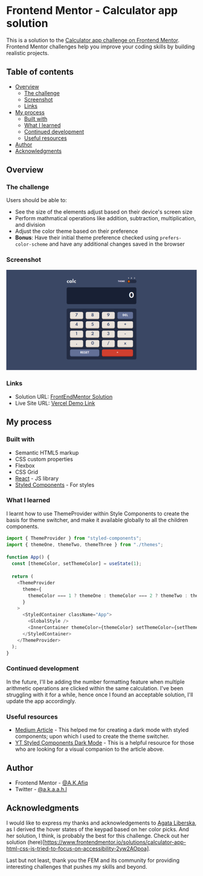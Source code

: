 # Frontend Mentor - Calculator app solution

This is a solution to the [Calculator app challenge on Frontend Mentor](https://www.frontendmentor.io/challenges/calculator-app-9lteq5N29). Frontend Mentor challenges help you improve your coding skills by building realistic projects.

## Table of contents

- [Overview](#overview)
  - [The challenge](#the-challenge)
  - [Screenshot](#screenshot)
  - [Links](#links)
- [My process](#my-process)
  - [Built with](#built-with)
  - [What I learned](#what-i-learned)
  - [Continued development](#continued-development)
  - [Useful resources](#useful-resources)
- [Author](#author)
- [Acknowledgments](#acknowledgments)

## Overview

### The challenge

Users should be able to:

- See the size of the elements adjust based on their device's screen size
- Perform mathmatical operations like addition, subtraction, multiplication, and division
- Adjust the color theme based on their preference
- **Bonus**: Have their initial theme preference checked using `prefers-color-scheme` and have any additional changes saved in the browser

### Screenshot

![](./screenshot.png)

### Links

- Solution URL: [FrontEndMentor Solution](https://www.frontendmentor.io/solutions/reactjs-styled-components-and-mathjs-n5x5yejul)
- Live Site URL: [Vercel Demo Link](https://calculator-app-black-xi.vercel.app/)

## My process

### Built with

- Semantic HTML5 markup
- CSS custom properties
- Flexbox
- CSS Grid
- [React](https://reactjs.org/) - JS library
- [Styled Components](https://styled-components.com/) - For styles

### What I learned

I learnt how to use ThemeProvider within Style Components to create the basis for theme switcher, and make it available globally to all the children components.

```js
import { ThemeProvider } from "styled-components";
import { themeOne, themeTwo, themeThree } from "./themes";

function App() {
  const [themeColor, setThemeColor] = useState(1);

  return (
    <ThemeProvider
      theme={
        themeColor === 1 ? themeOne : themeColor === 2 ? themeTwo : themeThree
      }
    >
      <StyledContainer className="App">
        <GlobalStyle />
        <InnerContainer themeColor={themeColor} setThemeColor={setThemeColor} />
      </StyledContainer>
    </ThemeProvider>
  );
}
```

### Continued development

In the future, I'll be adding the number formatting feature when multiple arithmetic operations are clicked within the same calculation. I've been struggling with it for a while, hence once I found an acceptable solution, I'll update the app accordingly.

### Useful resources

- [Medium Article](https://medium.com/swlh/create-a-dark-mode-of-your-app-using-styled-components-a44bc5a59330) - This helped me for creating a dark mode with styled components; upon which I used to create the theme switcher.
- [YT Styled Components Dark Mode](https://www.youtube.com/watch?v=G00V4tRx1ME) - This is a helpful resource for those who are looking for a visual companion to the article above.

## Author

- Frontend Mentor - [@A.K.Afiq](https://www.frontendmentor.io/profile/akaahl)
- Twitter - [@a.k.a.a.h.l](https://twitter.com/akaahl1)

## Acknowledgments

I would like to express my thanks and acknowledgements to [Agata Liberska](https://www.frontendmentor.io/profile/AgataLiberska), as I derived the hover states of the keypad based on her color picks. And her solution, I think, is probably the best for this challenge. Check out her solution (here)[https://www.frontendmentor.io/solutions/calculator-app-html-css-js-tried-to-focus-on-accessibility-2yw2AOpoa].

Last but not least, thank you the FEM and its community for providing interesting challenges that pushes my skills and beyond.
